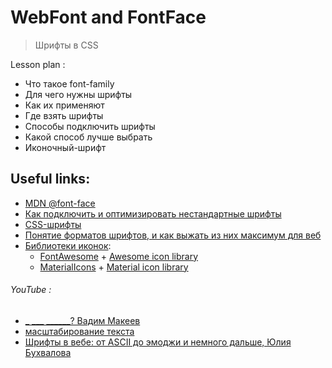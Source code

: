 ﻿# WebFont and FontFace
> Шрифты в CSS

Lesson plan :
+ Что такое font-family
+ Для чего нужны шрифты 
+ Как их применяют
+ Где взять шрифты
+ Способы подключить шрифты
+ Какой способ лучше выбрать
+ Иконочный-шрифт


## Useful links:
+ [MDN @font-face](https://developer.mozilla.org/ru/docs/Web/CSS/@font-face)
+ [Как подключить и оптимизировать нестандартные шрифты](https://htmlacademy.ru/blog/boost/tutorial/fonts-loading)
+ [CSS-шрифты](https://html5book.ru/css-shrifty/)
+ [Понятие форматов шрифтов, и как выжать из них максимум для веб](https://webformyself.com/ponyatie-formatov-shriftov-i-kak-vyzhat-iz-nix-maksimum-dlya-veb/)
+ [Библиотеки иконок](https://habr.com/ru/company/edison/blog/481420/):
    - [FontAwesome](https://fontawesome.com) + [Awesome icon library](https://fontawesome.com/v5.15/icons)
    - [MaterialIcons](https://google.github.io/material-design-icons/) + [Material icon library](https://fonts.google.com/icons?selected=Material+Icons)

###### YouTube :
+ [_ ___ ______? Вадим Макеев](https://youtu.be/uI3Q5m9xkkw)
+ [масштабирование текста](https://youtu.be/cO2-zYzjyD0)
+ [Шрифты в вебе: от ASCII до эмоджи и немного дальше, Юлия Бухвалова](https://youtu.be/DCUsj_gNbxs)
